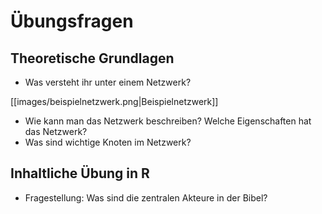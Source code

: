 # Übungsfragen 

## Theoretische Grundlagen
- Was versteht ihr unter einem Netzwerk?

[[images/beispielnetzwerk.png|Beispielnetzwerk]]

- Wie kann man das Netzwerk beschreiben? Welche Eigenschaften hat das Netzwerk? 
- Was sind wichtige Knoten im Netzwerk?


## Inhaltliche Übung in R
- Fragestellung: Was sind die zentralen Akteure in der Bibel?
